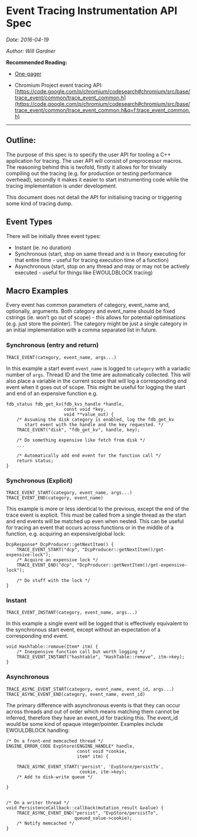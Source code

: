 # Event Tracing Instrumentation API Spec
*Date: 2016-04-19*

*Author: Will Gardner*

**Recommended Reading:**

* [One-pager](./One-pager.md)

* Chromium Project event tracing API:
[https://code.google.com/p/chromium/codesearch#chromium/src/base/trace_event/common/trace_event_common.h](https://code.google.com/p/chromium/codesearch#chromium/src/base/trace_event/common/trace_event_common.h&q=f:trace_event_common.h)

* * *

## Outline:

The purpose of this spec is to specify the user API for tooling a C++
application for tracing. The user API will consist of preprocessor macros. The
reasoning behind this is twofold, firstly it allows for for trivially compiling
out the tracing (e.g. for production or testing performance overhead), secondly
it makes it easier to start instrumenting code while the tracing implementation
is under development.

This document does not detail the API for initialising tracing or triggering
some kind of tracing dump.

## Event Types

There will be initially three event types:

* Instant (ie. no duration)
* Synchronous (start, stop on same thread and is in theory executing for that
               entire time - useful for tracing execution time of a function)
* Asynchronous (start, stop on any thread and may or may not be actively
                executed - useful for things like EWOULDBLOCK tracing)

## Macro Examples

Every event has common parameters of category, event_name and, optionally,
arguments. Both category and event_name should be fixed cstrings (ie. won’t go
out of scope) - this allows for potential optimisations (e.g. just store the
pointer). The category might be just a single category in an initial
implementation with a comma separated list in future.

### Synchronous (entry and return)

    TRACE_EVENT(category, event_name, args...)

In this example a start event `event_name` is logged to `category` with a
variadic number of `args`. Thread ID and the time are automatically collected.
This will also place a variable in the current scope that will log a
corresponding end event when it goes out of scope. This might be useful for
logging the start and end of an expensive function e.g.

    fdb_status fdb_get_kv(fdb_kvs_handle *handle,
                          const void *key,
                          void **value_out) {
        /* Assuming the disk category is enabled, log the fdb_get_kv
           start event with the handle and the key requested. */
        TRACE_EVENT("disk", "fdb_get_kv", handle, key);

        /* Do something expensive like fetch from disk */
        ...

        /* Automatically add end event for the function call */
        return status;
    }

### Synchronous (Explicit)

    TRACE_EVENT_START(category, event_name, args...)
    TRACE_EVENT_END(category, event_name)

This example is more or less identical to the previous, except the end of the
trace event is explicit. This must be called from a single thread as the start
and end events will be matched up even when nested. This can be useful for
tracing an event that occurs across functions or in the middle of a function,
e.g. acquiring an expensive/global lock:

    DcpResponse* DcpProducer::getNextItem() {
        TRACE_EVENT_START("dcp", "DcpProducer::getNextItem()/get-expensive-lock");
        /* Acquire an expensive lock */
        TRACE_EVENT_END("dcp", "DcpProducer::getNextItem()/get-expensive-lock");

        /* Do stuff with the lock */
    }

### Instant

    TRACE_EVENT_INSTANT(category, event_name, args...)

In this example a single event will be logged that is effectively equivalent to
the synchronous start event, except without an expectation of a corresponding
end event.

    void HashTable::remove(Item* itm) {
        /* Inexpensive function call but worth logging */
        TRACE_EVENT_INSTANT("hashtable", "HashTable::remove", itm->key);
    }

### Asynchronous

    TRACE_ASYNC_EVENT_START(category, event_name, event_id, args...)
    TRACE_ASYNC_EVENT_END(category, event_name, event_id)

The primary difference with asynchronous events is that they can occur across
threads and out of order which means matching them cannot be inferred, therefore
they have an event_id for tracking this. The event_id would be some kind of
opaque integer/pointer. Examples include EWOULDBLOCK handling:

    /* On a front-end memcached thread */
    ENGINE_ERROR_CODE EvpStore(ENGINE_HANDLE* handle,
                               const void *cookie,
                               item* itm) {

        TRACE_ASYNC_EVENT_START('persist', 'EvpStore/persistTo',
                                cookie, itm->key);
        /* Add to disk-write queue */

    }


    /* On a writer thread */
    void PersistenceCallback::callback(mutation_result &value) {
        TRACE_ASYNC_EVENT_END("persist", "EvpStore/persistTo",
                              queued_value->cookie);
        /* Notify memcached */
    }
